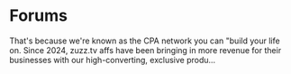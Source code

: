 # Forums
That's because we're known as the CPA network you can "build your life on. Since 2024, zuzz.tv affs have been bringing in more revenue for their businesses with our high-converting, exclusive produ…
